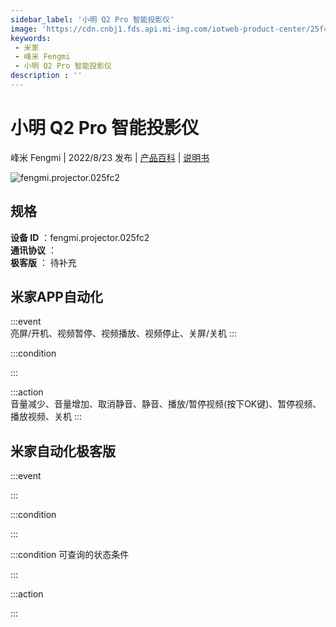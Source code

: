 ```yaml
---
sidebar_label: '小明 Q2 Pro 智能投影仪'
image: 'https://cdn.cnbj1.fds.api.mi-img.com/iotweb-product-center/25f459f9761e7497c7d52676abef5871_1659407684938.png?GalaxyAccessKeyId=AKVGLQWBOVIRQ3XLEW&Expires=9223372036854775807&Signature=90hJEIR3N/HRotJ7ruGhKdQmJnU='
keywords: 
 - 米家
 - 峰米 Fengmi
 - 小明 Q2 Pro 智能投影仪
description : ''
---
```

# 小明 Q2 Pro 智能投影仪

峰米 Fengmi | 2022/8/23 发布 | [产品百科](https://home.mi.com/webapp/content/baike/product/index.html?model=fengmi.projector.025fc2/) | [说明书](https://home.mi.com/views/introduction.html?model=fengmi.projector.025fc2&region=cn)

![fengmi.projector.025fc2](https://cdn.cnbj1.fds.api.mi-img.com/iotweb-product-center/25f459f9761e7497c7d52676abef5871_1659407684938.png?GalaxyAccessKeyId=AKVGLQWBOVIRQ3XLEW&Expires=9223372036854775807&Signature=90hJEIR3N/HRotJ7ruGhKdQmJnU=)

## 规格  
> 
**设备 ID** ：fengmi.projector.025fc2  
**通讯协议** ：  
**极客版**  ： 待补充 


## 米家APP自动化  

:::event  
亮屏/开机、视频暂停、视频播放、视频停止、关屏/关机
:::

:::condition  

:::

:::action   
音量减少、音量增加、取消静音、静音、播放/暂停视频(按下OK键)、暂停视频、播放视频、关机
:::

## 米家自动化极客版  

:::event  

:::

:::condition  

:::

:::condition 可查询的状态条件  

:::

:::action  

:::

        
